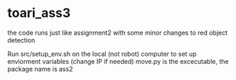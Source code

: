 # toari_ass3
the code runs just like assignment2 with some minor changes to red object detection  

Run src/setup_env.sh on the local (not robot) computer to set up enviorment variables (change IP if needed)
move.py is the excecutable, the package name is ass2
